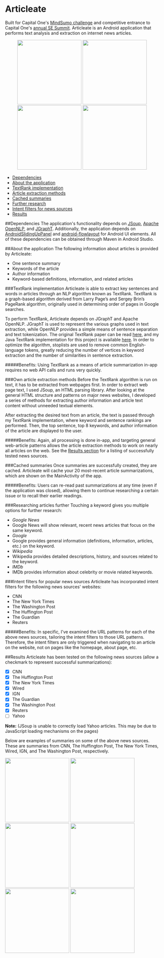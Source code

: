 # Articleate
Built for Capital One's [MindSumo challenge](https://www.mindsumo.com/contests/565) and competitive entrance to Capital One's [annual SE Summit](https://www.youtube.com/watch?v=c5efHTl40dE). Articleate is an Android application that performs text analysis and extraction on internet news articles.

<p align="center">
  <img  src="https://raw.githubusercontent.com/J0Nreynolds/Articleate/master/Screenshots/Screenshot_2016-03-27-17-31-14.png" width="210" />
  
  <img  src="https://raw.githubusercontent.com/J0Nreynolds/Articleate/master/Screenshots/Screenshot_2016-03-27-17-24-46.png" width="210" />
  
  <img  src="https://raw.githubusercontent.com/J0Nreynolds/Articleate/master/Screenshots/Screenshot_2016-03-27-17-24-53.png" width="210" />
  
  
  <img  src="https://github.com/J0Nreynolds/Articleate/blob/master/Screenshots/Screenshot_2016-03-27-18-23-19.png" width="210" />
</p>

* [Dependencies](https://github.com/J0Nreynolds/Articleate/blob/master/README.md#dependencies)
* [About the application](https://github.com/J0Nreynolds/Articleate/blob/master/README.md#about-the-application)
 * [TextRank implementation](https://github.com/J0Nreynolds/Articleate/blob/master/README.md#textrank-implementation)
 * [Article extraction methods](https://github.com/J0Nreynolds/Articleate/blob/master/README.md#own-article-extraction-methods)
 * [Cached summaries](https://github.com/J0Nreynolds/Articleate/blob/master/README.md#cached-summaries)
 * [Further research](https://github.com/J0Nreynolds/Articleate/blob/master/README.md#researching-articles-further)
 * [Intent filters for news sources](https://github.com/J0Nreynolds/Articleate/blob/master/README.md#intent-filters-for-popular-news-sources)
* [Results](https://github.com/J0Nreynolds/Articleate/blob/master/README.md#results)

##Dependencies
The application's functionality depends on [JSoup](http://jsoup.org/), [Apache OpenNLP](http://opennlp.apache.org/), and [JGraphT](http://jgrapht.org/).
Additionally, the application depends on [AndroidSlidingUpPanel](https://github.com/umano/AndroidSlidingUpPanel) and [android-flowlayout](https://github.com/ApmeM/android-flowlayout) for Android UI elements. All of these dependencies can be obtained through Maven in Android Studio.

##About the application
The following information about articles is provided by
Articleate:

* One sentence summary
* Keywords of the article
* Author information
* Keyword-based definitions, information, and
related articles

###TextRank implementation
Articleate is able to extract key sentences and words in
articles through an NLP algorithm known as TextRank. TextRank is a graph-based
algorithm derived from Larry Page’s and Sergey Brin’s PageRank algorithm,
originally used in determining order of pages in Google searches. 

To perform TextRank, Articleate depends on JGraphT and Apache OpenNLP. JGraphT is used to represent the various graphs used in text extraction, while OpenNLP provides a simple means of sentence separation and text tokenization. The original TextRank paper can be read [here](https://web.eecs.umich.edu/~mihalcea/papers/mihalcea.emnlp04.pdf), and my Java TextRank implementation for this project is available [here](https://github.com/J0Nreynolds/Articleate/blob/master/app/src/main/java/textrank/TextRank.java). In order to optimize the algorithm, stoplists are used to remove common English-language tokens, greatly reducing the number of vertices in keyword extraction and the number of similarities in sentence extraction.

#####Benefits:
Using TextRank as a means of article summarization in-app requires no web API calls and runs very quickly.

###Own article extraction methods
Before the TextRank algorithm is run on text, it has to be extracted from webpages first. In order to extract web page text, I used JSoup, an HTML parsing library. After looking at the general HTML structure and patterns on major news websites, I developed a series of methods for extracting author information and article text content without unneeded textual elements. 

After extracting the desired text from an article, the text is passed through my TextRank implementation, where keyword and sentence rankings are performed. Then, the top sentence, top 8 keywords, and author information of the article are displayed to the user.

#####Benefits:
Again, all processing is done in-app, and targeting general web-article patterns allows the article extraction methods to work on nearly all articles on the web. See the [Results section](https://github.com/J0Nreynolds/Articleate/blob/master/README.md#results) for a listing of successfully tested news sources.

###Cached summaries
Once summaries are successfully created, they are cached. Articleate will cache your 20 most-recent article summarizations, which are shown on the MainActivity of the app.

#####Benefits:
Users can re-read past summarizations at any time (even if the application was closed), allowing them to continue researching a certain issue or to recall their earlier readings.

###Researching articles further
Touching a keyword gives you multiple options for further research:
* _Google News_
 * Google News will show relevant, recent news articles that focus on the same keyword.
* _Google_
 * Google provides general information (definitions, information, articles, etc.) on the keyword.
* _Wikipedia_
 * Wikipedia provides detailed descriptions, history, and sources related to the keyword.
* _IMDb_
 * IMDb provides information about celebrity or movie related keywords.


###Intent filters for popular news sources
Articleate has incorporated intent filters for the following news sources' websites:

* CNN
* The New York Times
* The Washington Post
* The Huffington Post
* The Guardian
* Reuters

#####Benefits:
In specific, I've examined the URL patterns for each of the above news sources, tailoring the intent filters to those URL patterns. Therefore, the intent filters are only triggered when navigating to an article on the website, not on pages like the homepage, about page, etc.

##Results
Articleate has been tested on the following news sources (allow a checkmark to represent successful summarizations):

- [X] CNN
- [X] The Huffington Post
- [X] The New York Times
- [X] Wired
- [X] IGN
- [X] The Guardian
- [X] The Washington Post
- [X] Reuters
- [ ] Yahoo

**Note:** (JSoup is unable to correctly load Yahoo articles. This may be due to JavaScript loading mechanisms on the pages)

Below are examples of summaries on some of the above news sources. These are summaries from CNN, The Huffington Post, The New York Times, Wired, IGN, and The Washington Post, respectively.

<p display="">
  <img  src="https://raw.githubusercontent.com/J0Nreynolds/Articleate/master/Screenshots/Screenshot_2016-03-27-17-41-54.png" width="210" />

  <img  src="https://raw.githubusercontent.com/J0Nreynolds/Articleate/master/Screenshots/Screenshot_2016-03-27-17-27-53.png" width="210" />

  <img  src="https://raw.githubusercontent.com/J0Nreynolds/Articleate/master/Screenshots/Screenshot_2016-03-27-17-30-57.png" width="210" />

  <img  src="https://raw.githubusercontent.com/J0Nreynolds/Articleate/master/Screenshots/Screenshot_2016-03-27-17-24-53.png" width="210" />

  <img  src="https://raw.githubusercontent.com/J0Nreynolds/Articleate/master/Screenshots/Screenshot_2016-03-27-17-50-06.png" width="210" />

  <img  src="https://raw.githubusercontent.com/J0Nreynolds/Articleate/master/Screenshots/Screenshot_2016-03-27-17-26-35.png" width="210" />
</p>
